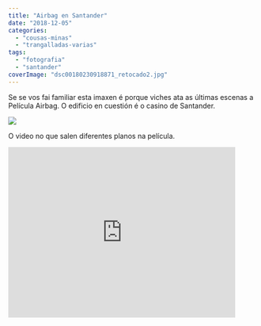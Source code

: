 ```yaml
---
title: "Airbag en Santander"
date: "2018-12-05"
categories: 
  - "cousas-minas"
  - "trangalladas-varias"
tags: 
  - "fotografia"
  - "santander"
coverImage: "dsc00180230918871_retocado2.jpg"
---
```


Se se vos fai familiar esta imaxen é porque viches ata as últimas escenas a Película Airbag. O edificio en cuestión é o casino de Santander.

![](images/dsc00180230918871.jpg)

O video no que salen diferentes planos na película.

<iframe src="https://www.youtube.com/embed/ekMaI71eChI" width="459" height="344" frameborder="0" allowfullscreen="allowfullscreen"></iframe>
